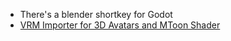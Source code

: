 * There's a blender shortkey for Godot
* [VRM Importer for 3D Avatars and MToon Shader](https://godotengine.org/asset-library/asset/2031)


